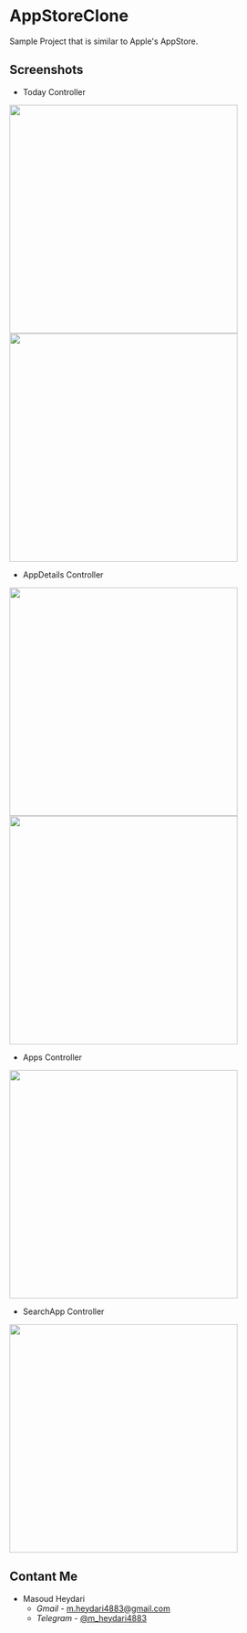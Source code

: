 # AppStoreClone
Sample Project that is similar to Apple's AppStore.

## Screenshots

  * Today Controller
  <img src="https://github.com/MasoudHeydari/AppStoreClone/blob/master/screenshots/Screen%20Shot%202019-08-09%20at%206.15.08%20PM.png" width="400"/>
  
  <img src="https://github.com/MasoudHeydari/AppStoreClone/blob/master/screenshots/Screen%20Shot%202019-08-09%20at%206.15.21%20PM.png" width="400"/>
  
  * AppDetails Controller
  <img src="https://github.com/MasoudHeydari/AppStoreClone/blob/master/screenshots/Screen%20Shot%202019-08-09%20at%206.15.45%20PM.png" width="400"/>
  
  <img src="https://github.com/MasoudHeydari/AppStoreClone/blob/master/screenshots/Screen%20Shot%202019-08-09%20at%206.17.23%20PM.png" width="400"/>
  
  * Apps Controller
  <img src="https://github.com/MasoudHeydari/AppStoreClone/blob/master/screenshots/Screen%20Shot%202019-08-09%20at%206.16.19%20PM.png" width="400"/>
  
  * SearchApp Controller
  <img src="https://github.com/MasoudHeydari/AppStoreClone/blob/master/screenshots/Screen%20Shot%202019-08-09%20at%206.16.56%20PM.png" width="400"/>
  
  
  ## Contant Me
  * Masoud Heydari 
    - *Gmail* - m.heydari4883@gmail.com
    - *Telegram* - [@m_heydari4883](https://t.me/m_heydari4883)
